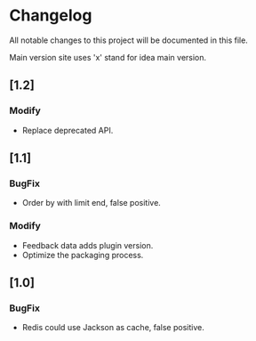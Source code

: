 # Changelog

All notable changes to this project will be documented in this file.

Main version site uses 'x' stand for idea main version. 

## [1.2]

### Modify 

- Replace deprecated API.

## [1.1]

### BugFix

- Order by with limit end, false positive.

### Modify

- Feedback data adds plugin version.
- Optimize the packaging process.

## [1.0]

### BugFix

- Redis could use Jackson as cache, false positive.

